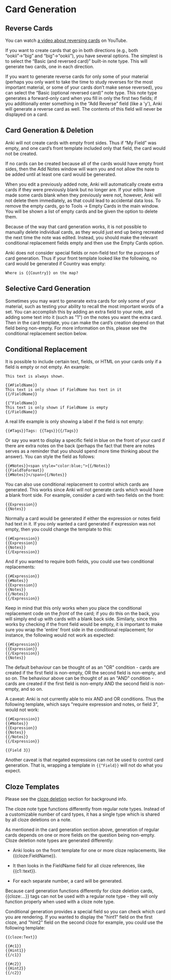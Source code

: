 # Card Generation

Reverse Cards
-------------

You can watch [a video about reversing
cards](http://www.youtube.com/watch?v=DnbKwHEQ1mA&yt:cc=on) on YouTube.

If you want to create cards that go in both directions (e.g., both
“ookii”→“big” and “big”→“ookii”), you have several options. The simplest
is to select the “Basic (and reversed card)” built-in note type. This
will generate two cards, one in each direction.

If you want to generate reverse cards for only some of your material
(perhaps you only want to take the time to study reverses for the most
important material, or some of your cards don’t make sense reversed),
you can select the “Basic (optional reversed card)” note type. This note
type generates a forward-only card when you fill in only the first two
fields; if you additionally enter something in the “Add Reverse” field
(like a 'y'), Anki will generate a reverse card as well. The contents of
this field will never be displayed on a card.

Card Generation & Deletion
--------------------------

Anki will not create cards with empty front sides. Thus if “My Field”
was empty, and one card’s front template included only that field, the
card would not be created.

If no cards can be created because all of the cards would have empty
front sides, then the Add Notes window will warn you and not allow the
note to be added until at least one card would be generated.

When you edit a previously added note, Anki will automatically create
extra cards if they were previously blank but no longer are. If your
edits have made some cards blank when they previously were not, however,
Anki will not delete them immediately, as that could lead to accidental
data loss. To remove the empty cards, go to Tools → Empty Cards in the
main window. You will be shown a list of empty cards and be given the
option to delete them.

Because of the way that card generation works, it is not possible to
manually delete individual cards, as they would just end up being recreated
the next time the note was edited. Instead, you should make the
relevant conditional replacement fields empty and then use the Empty
Cards option.

Anki does not consider special fields or non-field text for the purposes
of card generation. Thus if your front template looked like the
following, no card would be generated if Country was empty:

    Where is {{Country}} on the map?

Selective Card Generation
-------------------------

Sometimes you may want to generate extra cards for only some of your
material, such as testing your ability to recall the most important
words of a set. You can accomplish this by adding an extra field to your
note, and adding some text into it (such as "1") on the notes you want
the extra card. Then in the card template, you can make the card’s
creation depend on that field being non-empty. For more information on
this, please see the conditional replacement section below.


Conditional Replacement
-----------------------

It is possible to include certain text, fields, or HTML on your cards
only if a field is empty or not empty. An example:

    This text is always shown.

    {{#FieldName}}
    This text is only shown if FieldName has text in it
    {{/FieldName}}

    {{^FieldName}}
    This text is only shown if FieldName is empty
    {{/FieldName}}

A real life example is only showing a label if the field is not empty:

    {{#Tags}}Tags: {{Tags}}{{/Tags}}

Or say you want to display a specific field in blue on the front of your
card if there are extra notes on the back (perhaps the fact that there
are notes serves as a reminder that you should spend more time thinking
about the answer). You can style the field as follows:

    {{#Notes}}<span style="color:blue;">{{/Notes}}
    {{FieldToFormat}}
    {{#Notes}}</span>{{/Notes}}

You can also use conditional replacement to control which cards are
generated. This works since Anki will not generate
cards which would have a blank front side. For
example, consider a card with two fields on the front:

    {{Expression}}
    {{Notes}}

Normally a card would be generated if either the expression or notes
field had text in it. If you only wanted a card generated if expression
was not empty, then you could change the template to this:

    {{#Expression}}
    {{Expression}}
    {{Notes}}
    {{/Expression}}

And if you wanted to require both fields, you could use two conditional
replacements:

    {{#Expression}}
    {{#Notes}}
    {{Expression}}
    {{Notes}}
    {{/Notes}}
    {{/Expression}}

Keep in mind that this only works when you place the
conditional replacement code on the *front* of the card; if you do this
on the back, you will simply end up with cards with a blank back side.
Similarly, since this works by checking if the front field would be
empty, it is important to make sure you wrap the 'entire' front side in
the conditional replacement; for instance, the following would not work
as expected:

    {{#Expression}}
    {{Expression}}
    {{/Expression}}
    {{Notes}}

The default behaviour can be thought of as an "OR" condition - cards are
created if the first field is non-empty, OR the second field is
non-empty, and so on. The behaviour above can be thought of as an "AND"
condition - cards are created if the first field is non-empty AND the
second field is non-empty, and so on.

A caveat: Anki is not currently able to mix AND and OR conditions. Thus
the following template, which says "require expression and notes, or
field 3", would not work:

    {{#Expression}}
    {{#Notes}}
    {{Expression}}
    {{Notes}}
    {{/Notes}}
    {{/Expression}}

    {{Field 3}}

Another caveat is that negated expressions can not be used to control
card generation. That is, wrapping a template in `{{^Field}}` will not
do what you expect.

Cloze Templates
---------------

Please see the [cloze deletion](#cloze) section for background info.

The cloze note type functions differently from regular note types.
Instead of a customizable number of card types, it has a single type
which is shared by all cloze deletions on a note.

As mentioned in the card generation section above, generation of regular
cards depends on one or more fields on the question being non-empty.
Cloze deletion note types are generated differently:

-   Anki looks on the front template for one or more cloze replacements,
    like {{cloze:FieldName}}.

-   It then looks in the FieldName field for all cloze references, like
    {{c1::text}}.

-   For each separate number, a card will be generated.

Because card generation functions differently for cloze deletion cards,
{{cloze:…​}} tags can not be used with a regular note type - they
will only function properly when used with a cloze note type.

Conditional generation provides a special field so you can check which
card you are rendering. If you wanted to display the "hint1" field on
the first cloze, and "hint2" field on the second cloze for example, you
could use the following template:

    {{cloze:Text}}

    {{#c1}}
    {{Hint1}}
    {{/c1}}

    {{#c2}}
    {{Hint2}}
    {{/c2}}
